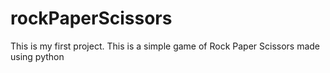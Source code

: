 # rockPaperScissors
This is my first project. This is a simple game of Rock Paper Scissors made using python
